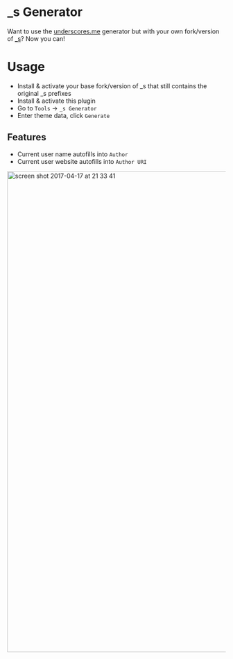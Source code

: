 # _s Generator

Want to use the [underscores.me](http://underscores.me) generator but with your own fork/version of [_s](https://github.com/Automattic/_s)? Now you can!

# Usage

+ Install & activate your base fork/version of _s that still contains the original _s prefixes
+ Install & activate this plugin
+ Go to `Tools` → `_s Generator`
+ Enter theme data, click `Generate`

## Features

+ Current user name autofills into `Author`
+ Current user website autofills into `Author URI`

<img width="1108" alt="screen shot 2017-04-17 at 21 33 41" src="https://cloud.githubusercontent.com/assets/6676674/25110998/3f06f4d0-23b6-11e7-95ec-54ecc5e9073e.png">
